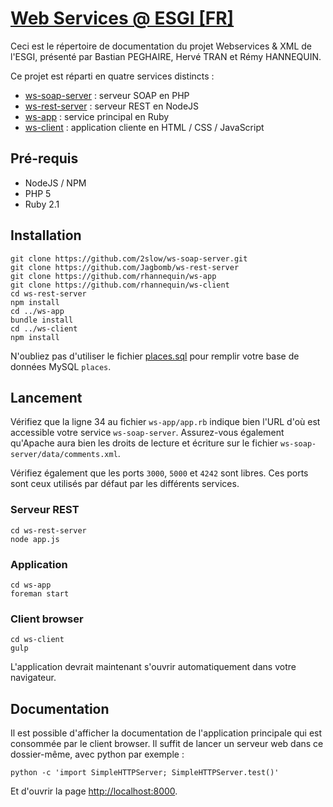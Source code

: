 [Web Services @ ESGI [FR]](https://github.com/rhannequin/ws-docs)
=======

Ceci est le répertoire de documentation du projet Webservices & XML de l'ESGI,
présenté par Bastian PEGHAIRE, Hervé TRAN et Rémy HANNEQUIN.

Ce projet est réparti en quatre services distincts :

- [ws-soap-server](https://github.com/2slow/ws-soap-server) : serveur SOAP en PHP
- [ws-rest-server](https://github.com/Jagbomb/ws-rest-server) : serveur REST en NodeJS
- [ws-app](https://github.com/rhannequin/ws-app) : service principal en Ruby
- [ws-client](https://github.com/rhannequin/ws-client) : application cliente en HTML / CSS / JavaScript

## Pré-requis

- NodeJS / NPM
- PHP 5
- Ruby 2.1

## Installation

    git clone https://github.com/2slow/ws-soap-server.git
    git clone https://github.com/Jagbomb/ws-rest-server
    git clone https://github.com/rhannequin/ws-app
    git clone https://github.com/rhannequin/ws-client
    cd ws-rest-server
    npm install
    cd ../ws-app
    bundle install
    cd ../ws-client
    npm install

N'oubliez pas d'utiliser le fichier [places.sql](https://github.com/Jagbomb/ws-rest-server/blob/master/db/places.sql) pour remplir votre base de données MySQL `places`.

## Lancement

Vérifiez que la ligne 34 au fichier `ws-app/app.rb` indique bien l'URL d'où est accessible votre service `ws-soap-server`. Assurez-vous également qu'Apache aura bien les droits de lecture et écriture sur le fichier `ws-soap-server/data/comments.xml`.

Vérifiez également que les ports `3000`, `5000` et `4242` sont libres. Ces ports sont ceux utilisés par défaut par les différents services.

### Serveur REST

    cd ws-rest-server
    node app.js

### Application

    cd ws-app
    foreman start

### Client browser

    cd ws-client
    gulp

L'application devrait maintenant s'ouvrir automatiquement dans votre navigateur.


## Documentation

Il est possible d'afficher la documentation de l'application principale qui est consommée par le client browser. Il suffit de lancer un serveur web dans ce dossier-même, avec python par exemple :

    python -c 'import SimpleHTTPServer; SimpleHTTPServer.test()'

Et d'ouvrir la page [http://localhost:8000](http://localhost:8000).
